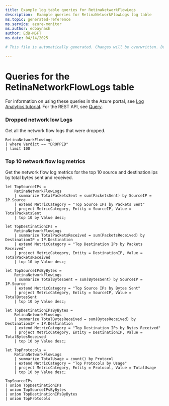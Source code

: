 ```yaml
---
title: Example log table queries for RetinaNetworkFlowLogs
description:  Example queries for RetinaNetworkFlowLogs log table
ms.topic: generated-reference
ms.service: azure-monitor
ms.author: edbaynash
author: EdB-MSFT
ms.date: 04/14/2025

# This file is automatically generated. Changes will be overwritten. Do not change this file directly. 

---
```


# Queries for the RetinaNetworkFlowLogs table

For information on using these queries in the Azure portal, see [Log Analytics tutorial](/azure/azure-monitor/logs/log-analytics-tutorial). For the REST API, see [Query](/azure/azure-monitor/logs/api/overview).


### Dropped network low Logs  


Get all the network flow logs that were dropped.  

```query
RetinaNetworkFlowLogs
| where Verdict == "DROPPED"
| limit 100

```



### Top 10 network flow log metrics  


Get the network flow log metrics for the top 10 source and destination ips by total bytes sent and received.  

```query
let TopSourceIPs = 
    RetinaNetworkFlowLogs
    | summarize TotalPacketsSent = sum(PacketsSent) by SourceIP = IP.Source
    | extend MetricCategory = "Top Source IPs by Packets Sent"
    | project MetricCategory, Entity = SourceIP, Value = TotalPacketsSent
    | top 10 by Value desc;

let TopDestinationIPs = 
    RetinaNetworkFlowLogs
    | summarize TotalPacketsReceived = sum(PacketsReceived) by DestinationIP = IP.Destination
    | extend MetricCategory = "Top Destination IPs by Packets Received"
    | project MetricCategory, Entity = DestinationIP, Value = TotalPacketsReceived
    | top 10 by Value desc;

let TopSourceIPsByBytes = 
    RetinaNetworkFlowLogs
    | summarize TotalBytesSent = sum(BytesSent) by SourceIP = IP.Source
    | extend MetricCategory = "Top Source IPs by Bytes Sent"
    | project MetricCategory, Entity = SourceIP, Value = TotalBytesSent
    | top 10 by Value desc;

let TopDestinationIPsByBytes = 
    RetinaNetworkFlowLogs
    | summarize TotalBytesReceived = sum(BytesReceived) by DestinationIP = IP.Destination
    | extend MetricCategory = "Top Destination IPs by Bytes Received"
    | project MetricCategory, Entity = DestinationIP, Value = TotalBytesReceived
    | top 10 by Value desc;

let TopProtocols = 
    RetinaNetworkFlowLogs
    | summarize TotalUsage = count() by Protocol
    | extend MetricCategory = "Top Protocols by Usage"
    | project MetricCategory, Entity = Protocol, Value = TotalUsage
    | top 10 by Value desc;

TopSourceIPs
| union TopDestinationIPs
| union TopSourceIPsByBytes
| union TopDestinationIPsByBytes
| union TopProtocols
```

